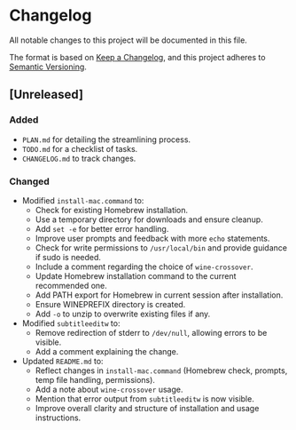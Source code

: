 # Changelog

All notable changes to this project will be documented in this file.

The format is based on [Keep a Changelog](https://keepachangelog.com/en/1.0.0/),
and this project adheres to [Semantic Versioning](https://semver.org/spec/v2.0.0.html).

## [Unreleased]
### Added
- `PLAN.md` for detailing the streamlining process.
- `TODO.md` for a checklist of tasks.
- `CHANGELOG.md` to track changes.

### Changed
- Modified `install-mac.command` to:
    - Check for existing Homebrew installation.
    - Use a temporary directory for downloads and ensure cleanup.
    - Add `set -e` for better error handling.
    - Improve user prompts and feedback with more `echo` statements.
    - Check for write permissions to `/usr/local/bin` and provide guidance if sudo is needed.
    - Include a comment regarding the choice of `wine-crossover`.
    - Update Homebrew installation command to the current recommended one.
    - Add PATH export for Homebrew in current session after installation.
    - Ensure WINEPREFIX directory is created.
    - Add `-o` to unzip to overwrite existing files if any.
- Modified `subtitleeditw` to:
    - Remove redirection of stderr to `/dev/null`, allowing errors to be visible.
    - Add a comment explaining the change.
- Updated `README.md` to:
    - Reflect changes in `install-mac.command` (Homebrew check, prompts, temp file handling, permissions).
    - Add a note about `wine-crossover` usage.
    - Mention that error output from `subtitleeditw` is now visible.
    - Improve overall clarity and structure of installation and usage instructions.
